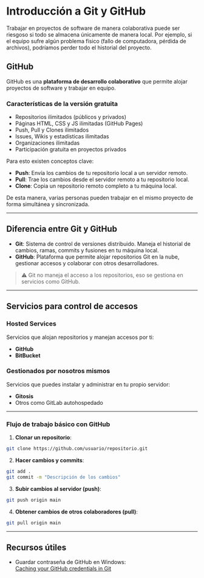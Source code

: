 # Introducción a Git y GitHub

Trabajar en proyectos de software de manera colaborativa puede ser riesgoso si todo se almacena únicamente de manera local. Por ejemplo, si el equipo sufre algún problema físico (fallo de computadora, pérdida de archivos), podríamos perder todo el historial del proyecto.  
## GitHub

GitHub es una **plataforma de desarrollo colaborativo** que permite alojar proyectos de software y trabajar en equipo.  
### Características de la versión gratuita

- Repositorios ilimitados (públicos y privados)
- Páginas HTML, CSS y JS ilimitadas (GitHub Pages)
- Push, Pull y Clones ilimitados
- Issues, Wikis y estadísticas ilimitadas
- Organizaciones ilimitadas
- Participación gratuita en proyectos privados

Para esto existen conceptos clave:

- **Push**: Envía los cambios de tu repositorio local a un servidor remoto.
- **Pull**: Trae los cambios desde el servidor remoto a tu repositorio local.
- **Clone**: Copia un repositorio remoto completo a tu máquina local.

De esta manera, varias personas pueden trabajar en el mismo proyecto de forma simultánea y sincronizada.

---

## Diferencia entre Git y GitHub

- **Git**: Sistema de control de versiones distribuido. Maneja el historial de cambios, ramas, commits y fusiones en tu máquina local.  
- **GitHub**: Plataforma que permite alojar repositorios Git en la nube, gestionar accesos y colaborar con otros desarrolladores.

> ⚠️ Git no maneja el acceso a los repositorios, eso se gestiona en servicios como GitHub.

---

## Servicios para control de accesos

### Hosted Services
Servicios que alojan repositorios y manejan accesos por ti:
- **GitHub**
- **BitBucket**
### Gestionados por nosotros mismos
Servicios que puedes instalar y administrar en tu propio servidor:
- **Gitosis**
- Otros como GitLab autohospedado

---
### Flujo de trabajo básico con GitHub

1. **Clonar un repositorio**:  
```bash
git clone https://github.com/usuario/repositorio.git
```

2. **Hacer cambios y commits**:  
```bash
git add .
git commit -m "Descripción de los cambios"
```

3. **Subir cambios al servidor (push)**:  
```bash
git push origin main
```

4. **Obtener cambios de otros colaboradores (pull)**:  
```bash
git pull origin main
```

***
## Recursos útiles

- Guardar contraseña de GitHub en Windows:  
    [Caching your GitHub credentials in Git](https://docs.github.com/en/get-started/git-basics/caching-your-github-credentials-in-git#platform-windows)

